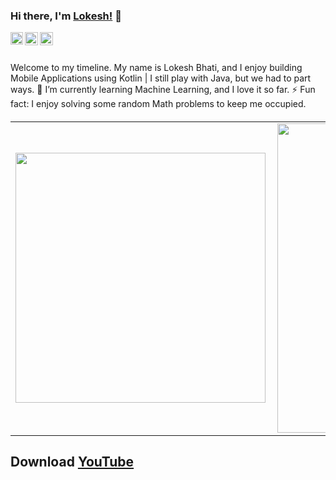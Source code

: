 ### Hi there, I'm [Lokesh!](https://bhati1998.github.io/lokesh.github.io/) 👋

<a href="https://codesandbox.io/u/Bhati1998">
  <img align="left" alt="Lokesh Bhati | CodeSandbox" width="20px" src="https://raw.githubusercontent.com/Bhati1998/Bhati1998/master/assets/codesandbox.svg" />
</a>
<a href="https://twitter.com/anuraghazru">
  <img align="left" alt="Lokesh Bhati | Twitter" width="21px" src="https://raw.githubusercontent.com/Bhati1998/Bhati1998/master/assets/twitter.svg" />
</a>
<a href="https://discord.gg/VK4k3Br">
  <img align="left" alt="Lokesh's Discord" width="21px" src="https://raw.githubusercontent.com/Bhati1998/Bhati1998/master/assets/discord-round.svg" />
</a>

<br />
<br />



<p align="left">
Welcome to my timeline. My name is Lokesh Bhati, and I enjoy building Mobile Applications using Kotlin | I still play with Java, but we had to part ways. 
 🌱 I’m currently learning Machine Learning, and I love it so far.
 ⚡ Fun fact: I enjoy solving some random Math problems to keep me occupied.
<h5 align="left">
<center>
<table>
  <tr>
      <td><img width="400px" align="left" src="https://github-readme-stats.vercel.app/api/top-langs/?username=Bhati1998&hide=html&layout=compact" /></td>
      <td><img width="495px" align="left" src="https://github-readme-stats.vercel.app/api?username=Bhati1998&theme=default" /></td>
  </tr>   
</table>
</center>

  
 ## Download [YouTube](https://www.youtube.com/channel/UCvdG9ByTr3OgBpkTGc19R9g?view_as=subscriber)


